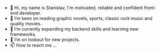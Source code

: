 - 👋 Hi, my name is Stanislav, I'm motivated, reliable and confident front-end developer.
- 👀 I’m keen on reading graphic novels, sports, classic rock music and quality movies.
- 🌱 I’m currently expanding my backend skills and learning new frameworks. 
- 💞️ I’m on lookout for new projects.
- 📫 How to reach me ...

<!---
SKhrebtan/SKhrebtan is a ✨ special ✨ repository because its `README.md` (this file) appears on your GitHub profile.
You can click the Preview link to take a look at your changes.
--->
